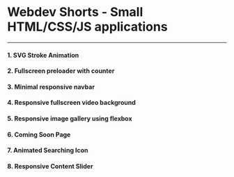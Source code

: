 # Webdev Shorts - Small HTML/CSS/JS applications

---

#### 1. SVG Stroke Animation

#### 2. Fullscreen preloader with counter

#### 3. Minimal responsive navbar

#### 4. Responsive fullscreen video background

#### 5. Responsive image gallery using flexbox

#### 6. Coming Soon Page

#### 7. Animated Searching Icon

#### 8. Responsive Content Slider
